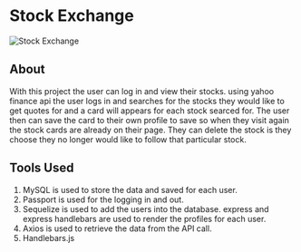 # Stock Exchange

![Stock Exchange](https://user-images.githubusercontent.com/59591116/78945243-71ff0980-7a85-11ea-920c-4f402c44244c.gif)

## About

With this project the user can log in and view their stocks. using yahoo finance api the user logs in and searches for the stocks they would like to get quotes for and a card will appears for each stock searced for. The user then can save the card to their own profile to save so when they visit again the stock cards are already on their page. They can delete the stock is they choose they no longer would like to follow that particular stock.


## Tools Used

1. MySQL is used to store the data and saved for each user.
2. Passport is used for the logging in and out.
3. Sequelize is used to add the users into the database.
express and express handlebars are used to render the profiles for each user.
4. Axios is used to retrieve the data from the API call.
5. Handlebars.js
